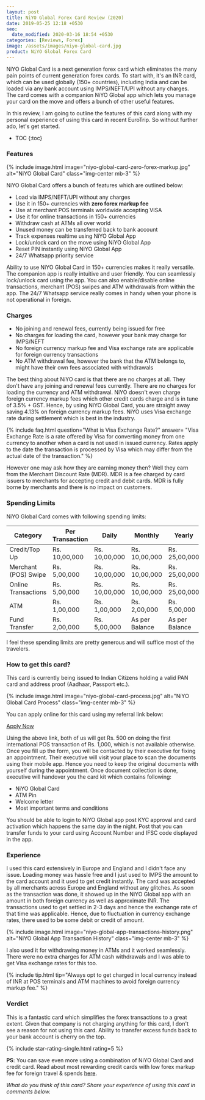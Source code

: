 ```yaml
---
layout: post
title: NiYO Global Forex Card Review (2020)
date: 2019-05-25 12:18 +0530
seo:
  date_modified: 2020-03-16 18:54 +0530
categories: [Reviews, Forex]
image: /assets/images/niyo-global-card.jpg
product: NiYO Global Forex Card
---
```


NiYO Global Card is a next generation forex card which eliminates the many pain points of current generation forex cards. To start with, it's an INR card, which can be used globally (150+ countries), including India and can be loaded via any bank account using IMPS/NEFT/UPI without any charges. The card comes with a companion NiYO Global app which lets you manage your card on the move and offers a bunch of other useful features.

In this review, I am going to outline the features of this card along with my personal experience of using this card in recent EuroTrip. So without further ado, let's get started.

<!-- prettier-ignore -->
* TOC
{:toc}

### Features

{% include image.html image="niyo-global-card-zero-forex-markup.jpg" alt="NiYO Global Card" class="img-center mb-3" %}

NiYO Global Card offers a bunch of features which are outlined below:

- Load via IMPS/NEFT/UPI without any charges
- Use it in 150+ currencies with **zero forex markup fee**
- Use at merchant POS terminals worldwide accepting VISA
- Use it for online transactions in 150+ currencies
- Withdraw cash at ATMs all over world
- Unused money can be transferred back to bank account
- Track expenses realtime using NiYO Global App
- Lock/unlock card on the move using NiYO Global App
- Reset PIN instantly using NiYO Global App
- 24/7 Whatsapp priority service

Ability to use NiYO Global Card in 150+ currencies makes it really versatile. The companion app is really intuitive and user friendly. You can seamlessly lock/unlock card using the app. You can also enable/disable online transactions, merchant (POS) swipes and ATM withdrawals from within the app. The 24/7 Whatsapp service really comes in handy when your phone is not operational in foreign.

### Charges

- No joining and renewal fees, currently being issued for free
- No charges for loading the card, however your bank may charge for IMPS/NEFT
- No foreign currency markup fee and Visa exchange rate are applicable for foreign currency transactions
- No ATM withdrawal fee, however the bank that the ATM belongs to, might have their own fees associated with withdrawals

The best thing about NiYO card is that there are no charges at all. They don't have any joining and renewal fees currently. There are no charges for loading the currency and ATM withdrawal. NiYO doesn't even charge foreign currency markup fees which other credit cards charge and is in tune of 3.5% + GST. Hence, by using NiYO Global Card, you are straight away saving 4.13% on foreign currency markup fees. NiYO uses Visa exchange rate during settlement which is best in the industry.

{% include faq.html question="What is Visa Exchange Rate?" answer= "Visa Exchange Rate is a rate offered by Visa for converting money from one currency to another when a card is not used in issued currency. Rates apply to the date the transaction is processed by Visa which may differ from the actual date of the transaction." %}

However one may ask how they are earning money then? Well they earn from the Merchant Discount Rate (MDR). MDR is a fee charged by card issuers to merchants for accepting credit and debit cards. MDR is fully borne by merchants and there is no impact on customers.

### Spending Limits

NiYO Global Card comes with following spending limits:

<table class="table" style="display: block;overflow-x: auto;">
<thead class="thead-dark">
<tr>
  <th scope="col"> Category</th>
  <th scope="col"> Per Transaction</th>
  <th scope="col"> Daily</th>
  <th scope="col"> Monthly</th>
  <th scope="col"> Yearly</th>
</tr>
</thead>
<tbody>
<tr>
  <td> Credit/Top Up </td>
  <td> Rs. 10,00,000 </td>
  <td> Rs. 10,00,000 </td>
  <td> Rs. 10,00,000 </td>
  <td> Rs. 25,00,000 </td>
</tr>
<tr>
  <td> Merchant (POS) Swipe </td>
  <td> Rs. 5,00,000 </td>
  <td> Rs. 10,00,000 </td>
  <td> Rs. 10,00,000 </td>
  <td> Rs. 25,00,000 </td>
</tr>
<tr>
  <td> Online Transactions </td>
  <td> Rs. 5,00,000 </td>
  <td> Rs. 10,00,000 </td>
  <td> Rs. 10,00,000 </td>
  <td> Rs. 25,00,000 </td>
</tr>
<tr>
  <td> ATM </td>
  <td> Rs. 1,00,000 </td>
  <td> Rs. 1,00,000 </td>
  <td> Rs. 2,00,000 </td>
  <td> Rs. 5,00,000 </td>
</tr>
<tr>
  <td> Fund Transfer </td>
  <td> Rs. 2,00,000 </td>
  <td> Rs. 5,00,000 </td>
  <td> As per Balance </td>
  <td> As per Balance </td>
</tr>
</tbody>
</table>

I feel these spending limits are pretty generous and will suffice most of the travelers.

### How to get this card?

This card is currently being issued to Indian Citizens holding a valid PAN card and address proof (Aadhaar, Passport etc.).

{% include image.html image="niyo-global-card-process.jpg" alt="NiYO Global Card Process" class="img-center mb-3" %}

You can apply online for this card using my referral link below:

<a href="https://l.cardinfo.in/niyo" target="_blank" class="btn btn-lg btn-danger btn-block post-element mt-2" rel="noopener"><i class="ci-pen"></i> Apply Now</a>

Using the above link, both of us will get Rs. 500 on doing the first international POS transaction of Rs. 1,000, which is not available otherwise.
Once you fill up the form, you will be contacted by their executive for fixing an appointment. Their executive will visit your place to scan the documents using their mobile app. Hence you need to keep the original documents with yourself during the appointment. Once document collection is done, executive will handover you the card kit which contains following:

- NiYO Global Card
- ATM Pin
- Welcome letter
- Most important terms and conditions

You should be able to login to NiYO Global app post KYC approval and card activation which happens the same day in the night. Post that you can transfer funds to your card using Account Number and IFSC code displayed in the app.

### Experience

I used this card extensively in Europe and England and I didn't face any issue. Loading money was hassle free and I just used to IMPS the amount to the card account and it used to get credit instantly. The card was accepted by all merchants across Europe and England without any glitches. As soon as the transaction was done, it showed up in the NiYO Global app with an amount in both foreign currency as well as approximate INR. The transactions used to get settled in 2-3 days and hence the exchange rate of that time was applicable. Hence, due to fluctuation in currency exchange rates, there used to be some debit or credit of amount.

{% include image.html image="niyo-global-app-transactions-history.png" alt="NiYO Global App Transaction History" class="img-center mb-3" %}

I also used it for withdrawing money in ATMs and it worked seamlessly. There were no extra charges for ATM cash withdrawals and I was able to get Visa exchange rates for this too.

{% include tip.html tip="Always opt to get charged in local currency instead of INR at POS terminals and ATM machines to avoid foreign currency markup fee." %}

### Verdict

This is a fantastic card which simplifies the forex transactions to a great extent. Given that company is not charging anything for this card, I don't see a reason for not using this card. Ability to transfer excess funds back to your bank account is cherry on the top.

{% include star-rating-single.html rating=5 %}

**PS**: You can save even more using a combination of NiYO Global Card and credit card. Read about most rewarding credit cards with low forex markup fee for foreign travel & spends [here](/best-credit-cards-in-india-with-low-forex-currency-markup-for-international-travel-spends/).

_What do you think of this card? Share your experience of using this card in comments below._
